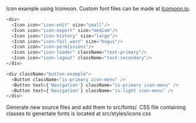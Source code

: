 Icon example using Icomoon. Custom font files can be made at <a target="_blank" href="https://icomoon.io/app/">Icomoon.io</a>.

```js
<div>
  <Icon icon="icon-edit" size="small"/>
  <Icon icon="icon-export" size="medium"/>
  <Icon icon="icon-history" size="large"/>
  <Icon icon="icon-fail_warn" size="bogus"/>
  <Icon icon="icon-permissions"/>
  <Icon icon="icon-loader" className="text-primary"/>
  <Icon icon="icon-logout" className="text-secondary"/>
</div>
```

```js
<div className="button-example">
  <Button className="is-primary icon-menu" />
  <Button text={'Navigation'} className="is-primary icon-menu" />
  <Button text={'Navigation'} className="is-light icon-menu" />
</div>
```

Generate new source files and add them to src/fonts/. CSS file containing classes to genertate fonts is located at src/styles/icons.css